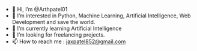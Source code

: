 - 👋 Hi, I’m @Arthpatel01
- 👀 I’m interested in Python, Machine Learning, Artificial Intelligence, Web Development and save the world.
- 🌱 I’m currently learning Artificial Intelligence
- 💞️ I’m looking for freelancing projects.
- 📫 How to reach me : jaxpatel852@gmail.com

<!---
Arthpatel01/Arthpatel01 is a ✨ special ✨ repository because its `README.md` (this file) appears on your GitHub profile.
You can click the Preview link to take a look at your changes.
--->
